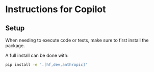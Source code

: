 # Instructions for Copilot

## Setup
When needing to execute code or tests, make sure to first install the package.

A full install can be done with:
```bash
pip install -e '.[hf,dev,anthropic]'
```